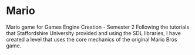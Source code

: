 # Mario
 Mario game for Games Engine Creation - Semester 2
Following the tutorials that Staffordshire University provided and using the SDL libraries, I have created a level that uses the core mechanics of the original Mario Bros game.
